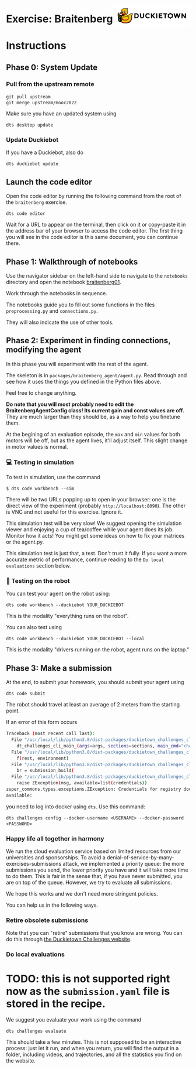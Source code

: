 # **Exercise: Braitenberg**
<img src="./assets/images/dtlogo.png" alt="Duckietown" height="60em" style="margin-top:-75px; display: block; float: right">


# Instructions


## Phase 0: System Update


### Pull from the upstream remote

    git pull upstream
    git merge upstream/mooc2022


Make sure you have an updated system using

    dts desktop update


### Update Duckiebot

If you have a Duckiebot, also do

    dts duckiebot update


## Launch the code editor

Open the code editor by running the following command from the root of the `braitenberg` exercise.

```
dts code editor
```

Wait for a URL to appear on the terminal, then click on it or copy-paste it in the address bar 
of your browser to access the code editor. The first thing you will see in the code editor is 
this same document, you can continue there.


## Phase 1: Walkthrough of notebooks

Use the navigator sidebar on the left-hand side to navigate to the `notebooks` directory and 
open the notebook [braitenberg01](./notebooks/braitenberg01.ipynb).

Work through the notebooks in sequence.

The notebooks guide you to fill out some functions in the files `preprocessing.py` and 
`connections.py`.

They will also indicate the use of other tools.


## Phase 2: Experiment in finding connections, modifying the agent

In this phase you will experiment with the rest of the agent.

The skeleton is in `packages/braitenberg_agent/agent.py`. 
Read through and see how it uses the things you defined in the Python files above.

Feel free to change anything.

**Do note that you will most probably need to edit the BraitenbergAgentConfig class! Its current 
gain and const values are off.** 
They are much larger than they should be, as a way to help you finetune them.

At the begining of an evaluation episode, the `max` and `min` values for both motors will be off, 
but as the agent lives, it'll adjust itself. This slight change in motor values is normal.


### 💻 Testing in simulation

To test in simulation, use the command

    $ dts code workbench --sim

There will be two URLs popping up to open in your browser: one is the direct view of the experiment
(probably `http://localhost:8090`).
The other is VNC and not useful for this exercise. Ignore it.

This simulation test will be very slow! We suggest opening the simulation viewer and enjoying a 
cup of tea/coffee while your agent does its job. Monitor how it acts! 
You might get some ideas on how to fix your matrices or the agent.py.

This simulation test is just that, a test. Don't trust it fully. If you want a more accurate 
metric of performance, continue reading to the `Do local evaluations` section below.


### 🚙 Testing on the robot

You can test your agent on the robot using:

    dts code workbench --duckiebot YOUR_DUCKIEBOT

This is the modality "everything runs on the robot".

You can also test using

    dts code workbench --duckiebot YOUR_DUCKIEBOT --local 

This is the modality "drivers running on the robot, agent runs on the laptop."



## Phase 3: Make a submission

At the end, to submit your homework, you should submit your agent using

    dts code submit

The robot should travel at least an average of 2 meters from the starting point.


If an error of this form occurs

```bash
Traceback (most recent call last):
  File "/usr/local/lib/python3.8/dist-packages/duckietown_challenges_cli/cli.py", line 76, in dt_challenges_cli_main
    dt_challenges_cli_main_(args=args, sections=sections, main_cmd="challenges")
  File "/usr/local/lib/python3.8/dist-packages/duckietown_challenges_cli/cli.py", line 203, in dt_challenges_cli_main_
    f(rest, environment)
  File "/usr/local/lib/python3.8/dist-packages/duckietown_challenges_cli/cli_submit.py", line 165, in dt_challenges_cli_submit
    br = submission_build(
  File "/usr/local/lib/python3.8/dist-packages/duckietown_challenges_cli/cmd_submit_build.py", line 41, in submission_build
    raise ZException(msg, available=list(credentials))
zuper_commons.types.exceptions.ZException: Credentials for registry docker.io not available
available:
```

you need to log into docker using `dts`. Use this command:

```
dts challenges config --docker-username <USERNAME> --docker-password <PASSWORD>
```

### Happy life all together in harmony

We run the cloud evaluation service based on limited resources from our universities 
and sponsorships. To avoid a denial-of-service-by-many-exercises-submissions attack, 
we implemented a priority queue: the more submissions you send, the lower priority you have 
and it will take more time to do them. 
This is fair in the sense that, if you have never submitted, you are on top of the queue. 
However, we try to evaluate all submissions.

We hope this works and we don't need more stringent policies.

You can help us in the following ways.


### Retire obsolete submissions

Note that you can "retire" submissions that you know are wrong.
You can do this through [the Duckietown Challenges website](https://challenges.duckietown.org/).


### Do local evaluations

# TODO: this is not supported right now as the `submission.yaml` file is stored in the recipe.

We suggest you evaluate your work using the command

    dts challenges evaluate

This should take a few minutes. This is not supposed to be an interactive process: just let it run,
and when you return, you will find the output in a folder, including videos, and trajectories,
and all the statistics you find on the website.
